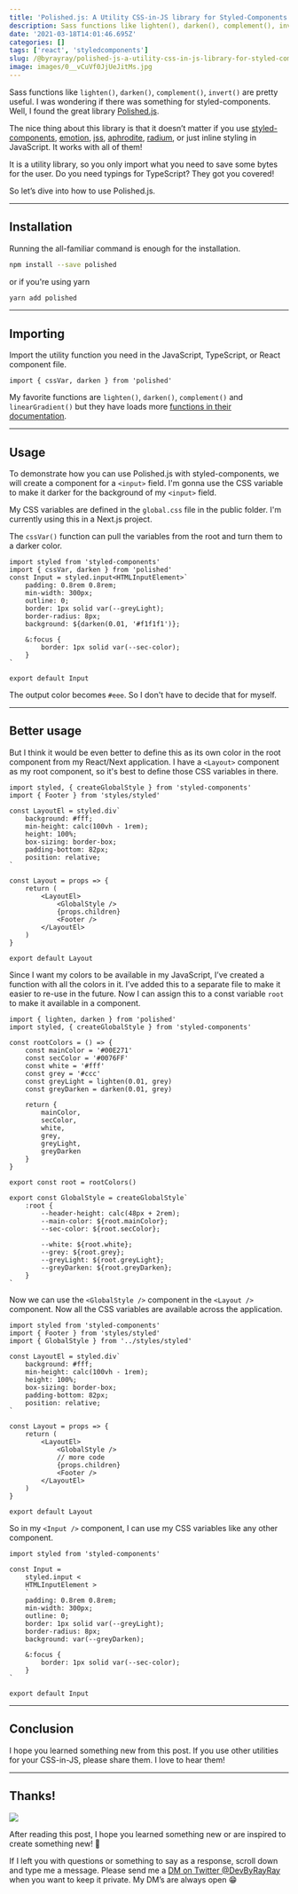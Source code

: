 ```yaml
---
title: 'Polished.js: A Utility CSS-in-JS library for Styled-Components in React.js'
description: Sass functions like lighten(), darken(), complement(), invert() are pretty useful. I was wondering if there was something for styled-components. Well, I found the great library Polished.js.
date: '2021-03-18T14:01:46.695Z'
categories: []
tags: ['react', 'styledcomponents']
slug: /@byrayray/polished-js-a-utility-css-in-js-library-for-styled-components-in-react-js-32c1649d3831
image: images/0__vCuVf0JjUeJitMs.jpg
---
```


Sass functions like `lighten()`, `darken()`, `complement()`, `invert()` are pretty useful. I was wondering if there was something for styled-components. Well, I found the great library [Polished.js](https://polished.js.org/).

The nice thing about this library is that it doesn’t matter if you use [styled-components](https://styled-components.com/), [emotion](https://emotion.sh/), [jss](https://cssinjs.org/?v=v10.6.0), [aphrodite](https://github.com/Khan/aphrodite), [radium](https://formidable.com/open-source/radium/), or just inline styling in JavaScript. It works with all of them!

It is a utility library, so you only import what you need to save some bytes for the user. Do you need typings for TypeScript? They got you covered!

So let’s dive into how to use Polished.js.

---

## Installation

Running the all-familiar command is enough for the installation.

```sh
npm install --save polished
```

or if you're using yarn

```sh
yarn add polished
```

---

## Importing

Import the utility function you need in the JavaScript, TypeScript, or React component file.

```tsx
import { cssVar, darken } from 'polished'
```

My favorite functions are `lighten()`, `darken()`, `complement()` and `linearGradient()` but they have loads more [functions in their documentation](https://polished.js.org/docs/).

---

## Usage

To demonstrate how you can use Polished.js with styled-components, we will create a component for a `<input>` field. I'm gonna use the CSS variable to make it darker for the background of my `<input>` field.

My CSS variables are defined in the `global.css` file in the public folder. I'm currently using this in a Next.js project.

The `cssVar()` function can pull the variables from the root and turn them to a darker color.

```tsx [input.component.tsx] {2,9}
import styled from 'styled-components'
import { cssVar, darken } from 'polished'
const Input = styled.input<HTMLInputElement>`
	padding: 0.8rem 0.8rem;
	min-width: 300px;
	outline: 0;
	border: 1px solid var(--greyLight);
	border-radius: 8px;
	background: ${darken(0.01, '#f1f1f1')};

	&:focus {
		border: 1px solid var(--sec-color);
	}
`

export default Input
```

The output color becomes `#eee`. So I don't have to decide that for myself.

---

## Better usage

But I think it would be even better to define this as its own color in the root component from my React/Next application. I have a `<Layout>` component as my root component, so it's best to define those CSS variables in there.

```tsx [layout.tsx] {4-11}
import styled, { createGlobalStyle } from 'styled-components'
import { Footer } from 'styles/styled'

const LayoutEl = styled.div`
	background: #fff;
	min-height: calc(100vh - 1rem);
	height: 100%;
	box-sizing: border-box;
	padding-bottom: 82px;
	position: relative;
`

const Layout = props => {
	return (
		<LayoutEl>
			<GlobalStyle />
			{props.children}
			<Footer />
		</LayoutEl>
	)
}

export default Layout
```

Since I want my colors to be available in my JavaScript, I’ve created a function with all the colors in it. I’ve added this to a separate file to make it easier to re-use in the future. Now I can assign this to a const variable `root` to make it available in a component.

```tsx [global-styles.tsx]
import { lighten, darken } from 'polished'
import styled, { createGlobalStyle } from 'styled-components'

const rootColors = () => {
	const mainColor = '#00E271'
	const secColor = '#0076FF'
	const white = '#fff'
	const grey = '#ccc'
	const greyLight = lighten(0.01, grey)
	const greyDarken = darken(0.01, grey)

	return {
		mainColor,
		secColor,
		white,
		grey,
		greyLight,
		greyDarken
	}
}

export const root = rootColors()

export const GlobalStyle = createGlobalStyle`
    :root {
        --header-height: calc(48px + 2rem);
        --main-color: ${root.mainColor};
        --sec-color: ${root.secColor};

        --white: ${root.white};
        --grey: ${root.grey};
        --greyLight: ${root.greyLight};
        --greyDarken: ${root.greyDarken};
    }
`
```

Now we can use the `<GlobalStyle />` component in the `<Layout />` component. Now all the CSS variables are available across the application.

```tsx [Layout.tsx]
import styled from 'styled-components'
import { Footer } from 'styles/styled'
import { GlobalStyle } from '../styles/styled'

const LayoutEl = styled.div`
	background: #fff;
	min-height: calc(100vh - 1rem);
	height: 100%;
	box-sizing: border-box;
	padding-bottom: 82px;
	position: relative;
`

const Layout = props => {
	return (
		<LayoutEl>
			<GlobalStyle />
			// more code
			{props.children}
			<Footer />
		</LayoutEl>
	)
}

export default Layout
```

So in my `<Input />` component, I can use my CSS variables like any other component.

```tsx [Input.tsx]
import styled from 'styled-components'

const Input =
	styled.input <
	HTMLInputElement >
	`
	padding: 0.8rem 0.8rem;
	min-width: 300px;
	outline: 0;
	border: 1px solid var(--greyLight);
	border-radius: 8px;
	background: var(--greyDarken);

	&:focus {
		border: 1px solid var(--sec-color);
	}
`

export default Input
```

---

## Conclusion

I hope you learned something new from this post. If you use other utilities for your CSS-in-JS, please share them. I love to hear them!

---

## Thanks!

![](/images/0__4aTcitCaVTWHHeiO.jpg)

After reading this post, I hope you learned something new or are inspired to create something new! 🤗

If I left you with questions or something to say as a response, scroll down and type me a message. Please send me a [DM on Twitter @DevByRayRay](https://twitter.com/@devbyrayray) when you want to keep it private. My DM’s are always open 😁
